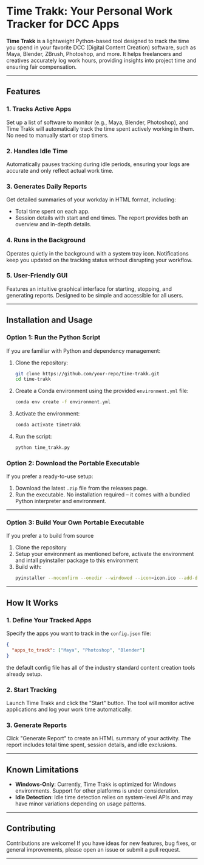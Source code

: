 
# Time Trakk: Your Personal Work Tracker for DCC Apps

**Time Trakk** is a lightweight Python-based tool designed to track the time you spend in your favorite DCC (Digital Content Creation) software, such as Maya, Blender, ZBrush, Photoshop, and more. It helps freelancers and creatives accurately log work hours, providing insights into project time and ensuring fair compensation.

---

## Features

### 1. Tracks Active Apps
Set up a list of software to monitor (e.g., Maya, Blender, Photoshop), and Time Trakk will automatically track the time spent actively working in them. No need to manually start or stop timers.

### 2. Handles Idle Time
Automatically pauses tracking during idle periods, ensuring your logs are accurate and only reflect actual work time.

### 3. Generates Daily Reports
Get detailed summaries of your workday in HTML format, including:
- Total time spent on each app.
- Session details with start and end times.
The report provides both an overview and in-depth details.

### 4. Runs in the Background
Operates quietly in the background with a system tray icon. Notifications keep you updated on the tracking status without disrupting your workflow.

### 5. User-Friendly GUI
Features an intuitive graphical interface for starting, stopping, and generating reports. Designed to be simple and accessible for all users.

---

## Installation and Usage

### **Option 1: Run the Python Script**
If you are familiar with Python and dependency management:
1. Clone the repository:
   ```bash
   git clone https://github.com/your-repo/time-trakk.git
   cd time-trakk
   ```
2. Create a Conda environment using the provided `environment.yml` file:
   ```bash
   conda env create -f environment.yml
   ```
3. Activate the environment:
   ```bash
   conda activate timetrakk
   ```
4. Run the script:
   ```bash
   python time_trakk.py
   ```

### **Option 2: Download the Portable Executable**
If you prefer a ready-to-use setup:
1. Download the latest `.zip` file from the releases page.
2. Run the executable. No installation required – it comes with a bundled Python interpreter and environment.

---

### **Option 3: Build Your Own Portable Executable**
If you prefer a to build from source
1. Clone the repository
2. Setup your environment as mentioned before, activate the environment and intall pyinstaller package to this environment
3. Build with:
   ```bash
   pyinstaller --noconfirm --onedir --windowed --icon=icon.ico --add-data "config.json;data" --add-data "time_data.json;data" --add-data "icon.ico;data" --collect-all PyQt6 --hidden-import=win32gui --hidden-import=win32process TimeTrakk.py
   ```

---
## How It Works

### 1. Define Your Tracked Apps
Specify the apps you want to track in the `config.json` file:
```json
{
  "apps_to_track": ["Maya", "Photoshop", "Blender"]
}
```
the default config file has all of the industry standard content creation tools already setup.

### 2. Start Tracking
Launch Time Trakk and click the "Start" button. The tool will monitor active applications and log your work time automatically.

### 3. Generate Reports
Click "Generate Report" to create an HTML summary of your activity. The report includes total time spent, session details, and idle exclusions.

---

## Known Limitations

- **Windows-Only**: Currently, Time Trakk is optimized for Windows environments. Support for other platforms is under consideration.
- **Idle Detection**: Idle time detection relies on system-level APIs and may have minor variations depending on usage patterns.

---

## Contributing

Contributions are welcome! If you have ideas for new features, bug fixes, or general improvements, please open an issue or submit a pull request.

---

